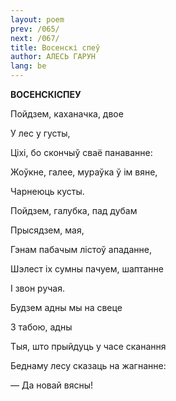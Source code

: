 ```yaml
---
layout: poem
prev: /065/
next: /067/
title: Восенскі спеў
author: АЛЕСЬ ГАРУН
lang: be
---
```



 
**ВОСЕНСКІСПЕУ**

Пойдзем, каханачка, двое

У лес у густы,

Ціхі, бо скончыў сваё панаванне:

Жоўкне, галее, мураўка ў ім вяне,

Чарнеюць кусты.

Пойдзем, галубка, пад дубам

Прысядзем, мая,

Гэнам пабачым лістоў ападанне,

Шэлест іх сумны пачуем, шаптанне

I звон ручая.

Будзем адны мы на свеце

3 табою, адны

Тыя, што прыйдуць у часе сканання

Беднаму лесу сказаць на жагнанне:

— Да новай вясны!
